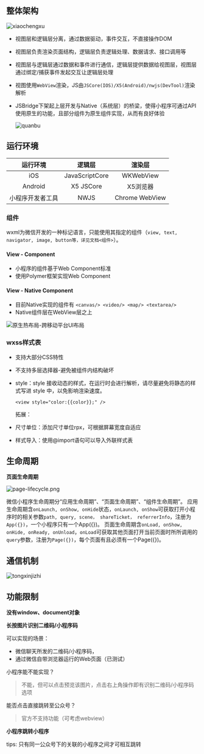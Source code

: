 ## 整体架构

![xiaochengxu](/imgs/jiagoutujie.png)

- 视图层和逻辑层分离，通过数据驱动，事件交互，不直接操作DOM

- 视图层负责渲染页面结构，逻辑层负责逻辑处理、数据请求、接口调用等

- 视图层与逻辑层通过数据和事件进行通信，逻辑层提供数据给视图层，视图层通过绑定/捕获事件发起交互让逻辑层处理

- 视图使用`WebView`渲染，JS由`JSCore(IOS)/X5(Android)/nwjs(DevTool)`渲染解析

- JSBridge下架起上层开发与Native（系统层）的桥梁，使得小程序可通过API使用原生的功能，且部分组件为原生组件实现，从而有良好体验

  ![quanbu](/imgs/quanbuxiaochengxu.png)

## 运行环境

|     运行环境     |     逻辑层     |     渲染层     |
| :--------------: | :------------: | :------------: |
|       iOS        | JavaScriptCore |   WKWebView    |
|     Android      |   X5 JSCore    |    X5浏览器    |
| 小程序开发者工具 |      NWJS      | Chrome WebView |

### 组件

wxml为微信开发的一种标记语言，只能使用其指定的组件（`view, text, navigator, image, button等，详见文档<组件>`）。

#### View - Component

- 小程序的组件基于Web Component标准
- 使用Polymer框架实现Web Component

#### View - Native Component

- 目前Native实现的组件有 ```<canvas/> <video/> <map/> <textarea/>```
- Native组件层在WebView层之上

![原生热布局-跨移动平台UI布局](/imgs/rebuju.png)

### wxss样式表

- 支持大部分CSS特性

- 不支持多层选择器-避免被组件内结构破坏

- style：style 接收动态的样式，在运行时会进行解析，请尽量避免将静态的样式写进 style 中，以免影响渲染速度。

  ```
  <view style="color:{{color}};" />
  ```

  拓展：

- 尺寸单位：添加尺寸单位rpx，可根据屏幕宽度自适应

- 样式导入：使用@import语句可以导入外联样式表

## 生命周期

**页面生命周期**

![page-lifecycle.png](/imgs/page-lifecycle.png)

微信小程序生命周期分“应用生命周期”、“页面生命周期”、“组件生命周期”。
应用生命周期含`onLaunch, onShow, onHide`状态，`onLaunch, onShow`可获取打开小程序时的相关参数`path, query, scene， shareTicket， referrerInfo`，注册为`App({})`，一个小程序只有一个App({})。
页面生命周期含`onLoad, onShow, onHide, onReady, onUnload`，`onLoad`可获取其他页面打开当前页面时所所调用的`query`参数，注册为`Page({})`，每个页面有且必须有一个Page({})。

## 通信机制

![tongxinjizhi](/imgs/tongxinjizhi.png)

## 功能限制

**没有window、document对象**

**长按图片识别二维码/小程序码**

可以实现的场景：

- 微信聊天所发的二维码/小程序码，
- 通过微信自带浏览器运行的Web页面（已测试）

小程序能不能实现？

> 不能，但可以点击预览该图片，点击右上角操作即有识别二维码/小程序码选项

能否点击直接跳转至公众号？

> 官方不支持功能（可考虑webview）

**小程序跳转小程序**

tips: 只有同一公众号下的关联的小程序之间才可相互跳转